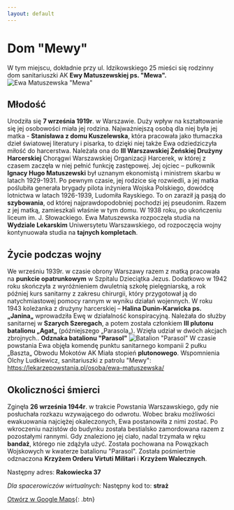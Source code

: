 ```yaml
---
layout: default
---
```

# Dom "Mewy"
W tym miejscu, dokładnie przy ul. Idzikowskiego 25 mieści się rodzinny dom sanitariuszki AK **Ewy Matuszewskiej ps. "Mewa".**
![Ewa Matuszewska "Mewa"](https://upload.wikimedia.org/wikipedia/commons/e/ee/Ewa_Matuszewska.jpg)


## Młodość
Urodziła się **7 września 1919r**. w Warszawie. Duży wpływ na kształtowanie się jej osobowości miała jej rodzina. Najważniejszą osobą dla niej była jej matka - **Stanisława z domu Kuszelewska**, która pracowała jako tłumaczka dzieł światowej literatury i pisarka, to dzięki niej także Ewa odziedziczyła miłość do harcerstwa. Należała ona do **III Warszawskiej Żeńskiej Drużyny Harcerskiej** Chorągwi Warszawskiej Organizacji Harcerek, w której z czasem zaczęła w niej pełnić funkcję zastępowej.
Jej ojciec – pułkownik **Ignacy Hugo Matuszewski** był uznanym ekonomistą i ministrem skarbu w latach 1929-1931.
Po pewnym czasie, jej rodzice się rozwiedli, a jej matka poślubiła generała brygady pilota inżyniera Wojska Polskiego, dowódcę lotnictwa w latach 1926-1939, Ludomiła Rayskiego. To on zaraził ją pasją do **szybowania**, od której najprawdopodobniej pochodzi jej pseudonim. Razem z jej matką, zamieszkali właśnie w tym domu.
W 1938 roku, po ukończeniu liceum im. J. Słowackiego. Ewa Matuszewska rozpoczęła studia na **Wydziale Lekarskim** Uniwersytetu Warszawskiego, od rozpoczęcia wojny kontynuowała studia na **tajnych kompletach**.
## Życie podczas wojny
We wrześniu 1939r. w czasie obrony Warszawy razem z matką pracowała na **punkcie opatrunkowym** w Szpitalu Dzieciątka Jezus. Dodatkowo w 1942 roku skończyła z wyróżnieniem dwuletnią szkołę pielęgniarską, a rok później kurs sanitarny z zakresu chirurgii, który przygotował ją do natychmiastowej pomocy rannym w wyniku działań wojennych.
W roku 1943 koleżanka z drużyny harcerskiej – **Halina Dunin-Karwicka ps. „Janina„** wprowadziła Ewę w działalność konspiracyjną. Należała do służby sanitarnej w **Szarych Szeregach**, a potem została członkiem **III plutonu batalionu „Agat„** (późniejszego „Parasola„). Wzięła udział w dwóch akcjach zbrojnych..
**Odznaka batalionu "Parasol"**
![Batalion "Parasol"](https://upload.wikimedia.org/wikipedia/commons/e/eb/POL_Warsaw_bat_parasol_wola_-_Crop.png)
W czasie powstania Ewa objęła komendę punktu sanitarnego kompanii 2 pułku „Baszta„ Obwodu Mokotów AK Miała stopień **plutonowego**.
Wspomnienia Olchy Ludkiewicz, sanitariuszki z patrolu "Mewy": https://lekarzepowstania.pl/osoba/ewa-matuszewska/
## Okoliczności śmierci
Zginęła **26 września 1944r**. w trakcie Powstania Warszawskiego, gdy nie posłuchała rozkazu wzywającego do odwrotu. Wobec braku możliwości ewakuowania najciężej okaleczonych, Ewa postanowiła z nimi zostać. Po wkroczeniu nazistów do budynku została bestialsko zamordowana razem z pozostałymi rannymi. Gdy znaleziono jej ciało, nadal trzymała w ręku **bandaż**, którego nie zdążyła użyć.
Została pochowana na Powązkach Wojskowych w kwaterze batalionu "Parasol". Została pośmiertnie odznaczona **Krzyżem Orderu Virtuti Militari** i **Krzyżem Walecznych**.



Następny adres: **Rakowiecka 37**

_Dla spacerowiczów wirtualnych:_
Następny kod to: **straż**

[Otwórz w Google Maps](https://www.google.com/maps/dir//Mokot%C3%B3w+Prison,+Rakowiecka+37,+02-521+Warszawa/@52.2078908,21.0079883,17z/data=!4m9!4m8!1m0!1m5!1m1!1s0x471eccdb050f0fbd:0xc079e698c9d677fa!2m2!1d21.0109529!2d52.2075508!3e3){: .btn}


